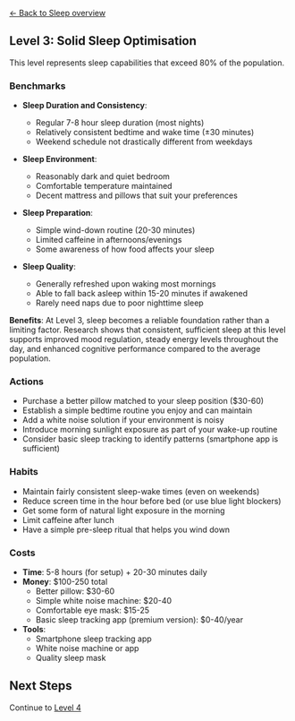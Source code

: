 [← Back to Sleep overview](index)
## Level 3: Solid Sleep Optimisation

This level represents sleep capabilities that exceed 80% of the population.

### Benchmarks
- **Sleep Duration and Consistency**: 
  - Regular 7-8 hour sleep duration (most nights)
  - Relatively consistent bedtime and wake time (±30 minutes)
  - Weekend schedule not drastically different from weekdays

- **Sleep Environment**: 
  - Reasonably dark and quiet bedroom
  - Comfortable temperature maintained
  - Decent mattress and pillows that suit your preferences

- **Sleep Preparation**: 
  - Simple wind-down routine (20-30 minutes)
  - Limited caffeine in afternoons/evenings
  - Some awareness of how food affects your sleep

- **Sleep Quality**: 
  - Generally refreshed upon waking most mornings
  - Able to fall back asleep within 15-20 minutes if awakened
  - Rarely need naps due to poor nighttime sleep

**Benefits**: At Level 3, sleep becomes a reliable foundation rather than a limiting factor. Research shows that consistent, sufficient sleep at this level supports improved mood regulation, steady energy levels throughout the day, and enhanced cognitive performance compared to the average population.

### Actions
- Purchase a better pillow matched to your sleep position ($30-60)
- Establish a simple bedtime routine you enjoy and can maintain
- Add a white noise solution if your environment is noisy
- Introduce morning sunlight exposure as part of your wake-up routine
- Consider basic sleep tracking to identify patterns (smartphone app is sufficient)

### Habits
- Maintain fairly consistent sleep-wake times (even on weekends)
- Reduce screen time in the hour before bed (or use blue light blockers)
- Get some form of natural light exposure in the morning
- Limit caffeine after lunch
- Have a simple pre-sleep ritual that helps you wind down

### Costs
- **Time**: 5-8 hours (for setup) + 20-30 minutes daily
- **Money**: $100-250 total
  - Better pillow: $30-60
  - Simple white noise machine: $20-40
  - Comfortable eye mask: $15-25
  - Basic sleep tracking app (premium version): $0-40/year
- **Tools**:
  - Smartphone sleep tracking app
  - White noise machine or app
  - Quality sleep mask

## Next Steps
Continue to [Level 4](level-4)
